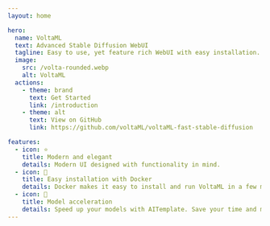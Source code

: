 ```yaml
---
layout: home

hero:
  name: VoltaML
  text: Advanced Stable Diffusion WebUI
  tagline: Easy to use, yet feature rich WebUI with easy installation.
  image:
    src: /volta-rounded.webp
    alt: VoltaML
  actions:
    - theme: brand
      text: Get Started
      link: /introduction
    - theme: alt
      text: View on GitHub
      link: https://github.com/voltaML/voltaML-fast-stable-diffusion

features:
  - icon: ⭐
    title: Modern and elegant
    details: Modern UI designed with functionality in mind.
  - icon: 🐳
    title: Easy installation with Docker
    details: Docker makes it easy to install and run VoltaML in a few minutes.
  - icon: 🚀
    title: Model acceleration
    details: Speed up your models with AITemplate. Save your time and mo
---
```

